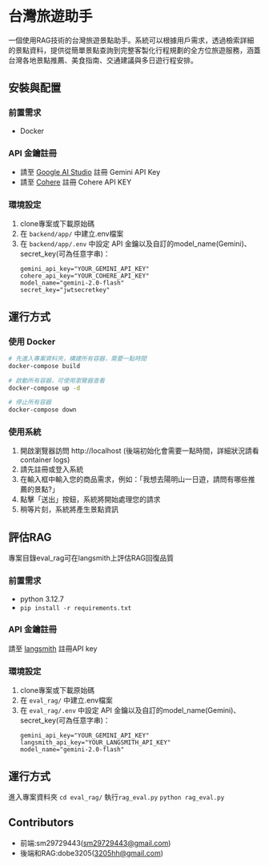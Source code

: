 # 台灣旅遊助手

一個使用RAG技術的台灣旅遊景點助手。系統可以根據用戶需求，透過檢索詳細的景點資料，提供從簡單景點查詢到完整客製化行程規劃的全方位旅遊服務，涵蓋台灣各地景點推薦、美食指南、交通建議與多日遊行程安排。

## 安裝與配置

### 前置需求
- Docker 

### API 金鑰註冊
- 請至 [Google AI Studio](https://aistudio.google.com/apikey) 註冊 Gemini API Key
- 請至 [Cohere](https://dashboard.cohere.com/api-keys) 註冊 Cohere API KEY


### 環境設定
1. clone專案或下載原始碼
2. 在 `backend/app/` 中建立.env檔案
3. 在 `backend/app/.env` 中設定 API 金鑰以及自訂的model_name(Gemini)、secret_key(可為任意字串)：
   ```
   gemini_api_key="YOUR_GEMINI_API_KEY" 
   cohere_api_key="YOUR_COHERE_API_KEY"
   model_name="gemini-2.0-flash"
   secret_key="jwtsecretkey"
   ```

## 運行方式

### 使用 Docker
```bash
# 先進入專案資料夾，構建所有容器，需要一點時間
docker-compose build

# 啟動所有容器，可使用瀏覽器查看
docker-compose up -d

# 停止所有容器
docker-compose down

```

### 使用系統
1. 開啟瀏覽器訪問 http://localhost   (後端初始化會需要一點時間，詳細狀況請看container logs)
2. 請先註冊或登入系統
3. 在輸入框中輸入您的商品需求，例如：「我想去陽明山一日遊，請問有哪些推薦的景點?」
4. 點擊「送出」按鈕，系統將開始處理您的請求
5. 稍等片刻，系統將產生景點資訊


##   評估RAG
專案目錄eval_rag可在langsmith上評估RAG回復品質
### 前置需求
- python 3.12.7
- `pip install -r requirements.txt`
### API 金鑰註冊
請至 [langsmith](https://smith.langchain.com/settings) 註冊API key
### 環境設定
1. clone專案或下載原始碼
2. 在 `eval_rag/` 中建立.env檔案
3. 在 `eval_rag/.env` 中設定 API 金鑰以及自訂的model_name(Gemini)、secret_key(可為任意字串)：
   ```
   gemini_api_key="YOUR_GEMINI_API_KEY" 
   langsmith_api_key="YOUR_LANGSMITH_API_KEY"
   model_name="gemini-2.0-flash"
   ```
## 運行方式
進入專案資料夾
`cd eval_rag/` 
執行`rag_eval.py` 
`python rag_eval.py`

## Contributors
- 前端:sm29729443(sm29729443@gmail.com)
- 後端和RAG:dobe3205(3205hh@gmail.com)